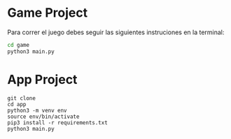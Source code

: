 # Game Project
Para correr el juego debes seguir las siguientes instruciones en la terminal:

```sh
cd game
python3 main.py
```



# App Project

```
git clone
cd app
python3 -m venv env
source env/bin/activate
pip3 install -r requirements.txt
python3 main.py
```